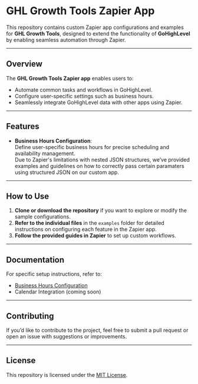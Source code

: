 # **GHL Growth Tools Zapier App**

This repository contains custom Zapier app configurations and examples for **GHL Growth Tools**, designed to extend the functionality of **GoHighLevel** by enabling seamless automation through Zapier.

---

## **Overview**

The **GHL Growth Tools Zapier app** enables users to:
- Automate common tasks and workflows in GoHighLevel.
- Configure user-specific settings such as business hours.
- Seamlessly integrate GoHighLevel data with other apps using Zapier.

---

## **Features**

- **Business Hours Configuration**:  
  Define user-specific business hours for precise scheduling and availability management.  
  Due to Zapier's limitations with nested JSON structures, we’ve provided examples and guidelines on how to correctly pass certain paramaters using structured JSON on our custom app.

---

## **How to Use**

1. **Clone or download the repository** if you want to explore or modify the sample configurations.
2. **Refer to the individual files** in the `examples` folder for detailed instructions on configuring each feature in the Zapier app.
3. **Follow the provided guides in Zapier** to set up custom workflows.

---

## **Documentation**

For specific setup instructions, refer to:

- [Business Hours Configuration](examples/business-hours.md)
- Calendar Integration (coming soon)

---

## **Contributing**

If you’d like to contribute to the project, feel free to submit a pull request or open an issue with suggestions or improvements.

---

## **License**

This repository is licensed under the [MIT License](LICENSE).

